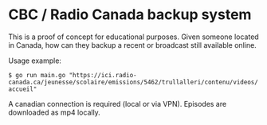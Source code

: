 # CBC / Radio Canada backup system

This is a proof of concept for educational purposes.
Given someone located in Canada, how can they backup a recent or broadcast still available online.

Usage example:

```$ go run main.go "https://ici.radio-canada.ca/jeunesse/scolaire/emissions/5462/trullalleri/contenu/videos/accueil"```

A canadian connection is required (local or via VPN).
Episodes are downloaded as mp4 locally.
